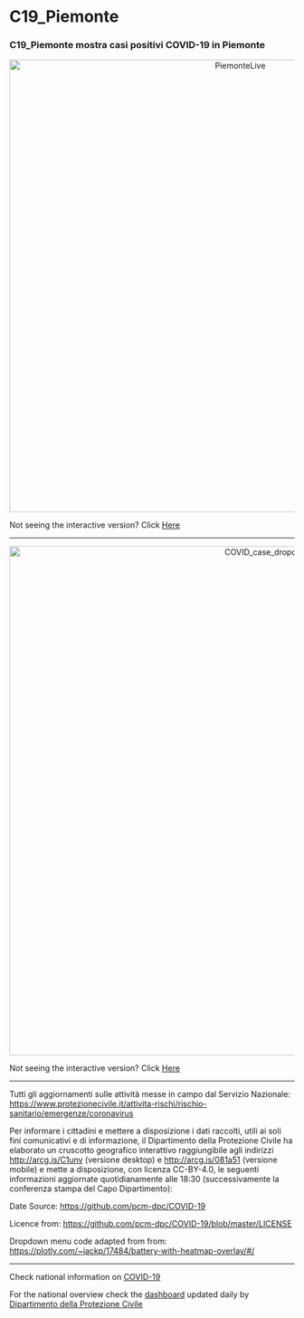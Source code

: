 # C19_Piemonte

### C19_Piemonte mostra casi positivi COVID-19 in Piemonte

<div>
    <a href="https://plotly.com/~the.information.horizon/3174/?share_key=Qe7mRJM6BAHFWdRPkbOodr" target="_blank" title="PiemonteLive" style="display: block; text-align: center;"><img src="https://plotly.com/~the.information.horizon/3174.png?share_key=Qe7mRJM6BAHFWdRPkbOodr" alt="PiemonteLive" style="max-width: 100%;width: 800px;"  width="800" onerror="this.onerror=null;this.src='https://plotly.com/404.png';" /></a>
    <script data-plotly="the.information.horizon:3174" sharekey-plotly="Qe7mRJM6BAHFWdRPkbOodr" src="https://plotly.com/embed.js" async></script>
</div>


Not seeing the interactive version? Click <a href="https://plotly.com/~the.information.horizon/3174/">Here</a>

________

<div>
    <a href="https://plotly.com/~the.information.horizon/3194/?share_key=3NG3TOFBVf5eFVkMUGnixU" target="_blank" title="COVID_case_dropdown" style="display: block; text-align: center;"><img src="https://plotly.com/~the.information.horizon/3194.png?share_key=3NG3TOFBVf5eFVkMUGnixU" alt="COVID_case_dropdown" style="max-width: 100%;width: 900px;"  width="900" onerror="this.onerror=null;this.src='https://plotly.com/404.png';" /></a>
    <script data-plotly="the.information.horizon:3194" sharekey-plotly="3NG3TOFBVf5eFVkMUGnixU" src="https://plotly.com/embed.js" async></script>
</div>

Not seeing the interactive version? Click <a href ="https://plotly.com/~the.information.horizon/3194/">Here</a>


-----


Tutti gli aggiornamenti sulle attività messe in campo dal Servizio Nazionale: 
<a href="https://www.protezionecivile.it/attivita-rischi/rischio-sanitario/emergenze/coronavirus"> https://www.protezionecivile.it/attivita-rischi/rischio-sanitario/emergenze/coronavirus</a>

Per informare i cittadini e mettere a disposizione i dati raccolti, utili ai soli fini comunicativi e di informazione, il Dipartimento della Protezione Civile ha elaborato un cruscotto geografico interattivo raggiungibile agli indirizzi <a href="http://arcg.is/C1unv">http://arcg.is/C1unv</a> (versione desktop) e <a href="http://arcg.is/081a51">http://arcg.is/081a51</a> (versione mobile) e mette a disposizione, con licenza CC-BY-4.0, le seguenti informazioni aggiornate quotidianamente alle 18:30 (successivamente la conferenza stampa del Capo Dipartimento):

Date Source: <a href="https://github.com/pcm-dpc/COVID-19">https://github.com/pcm-dpc/COVID-19</a>

 
Licence from: <a href="https://github.com/pcm-dpc/COVID-19/blob/master/LICENSE">https://github.com/pcm-dpc/COVID-19/blob/master/LICENSE</a>

Dropdown menu code adapted from from: <a href="https://plotly.com/~jackp/17484/battery-with-heatmap-overlay/#/">https://plotly.com/~jackp/17484/battery-with-heatmap-overlay/#/</a>
______

Check national information on <a href="http://www.protezionecivile.it/attivita-rischi/rischio-sanitario/emergenze/coronavirus"> COVID-19</a>

For the national overview check the <a href="http://opendatadpc.maps.arcgis.com/apps/opsdashboard/index.html#/b0c68bce2cce478eaac82fe38d4138b1">dashboard</a> updated daily by <a href="http://www.protezionecivile.it/web/guest">Dipartimento della Protezione Civile</a>

